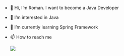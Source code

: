 - 👋 Hi, I’m Roman. I want to become a Java Developer
- 👀 I’m interested in Java
- 🌱 I’m currently learning Spring Framework
- 📫 How to reach me 
    
     <a href="https://www.linkedin.com/in/roman-hanmamedov-a6751917b/">
         <img src="https://img.shields.io/badge/linkedin-%230077B5.svg?&style=for-the-badge&logo=linkedin&logoColor=white" />
     </a>
